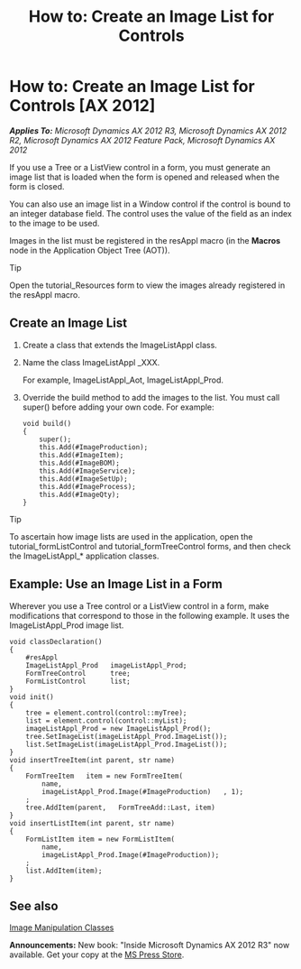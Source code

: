 ﻿---
title: 'How to: Create an Image List for Controls'
TOCTitle: 'How to: Create an Image List for Controls'
ms:assetid: fce02eca-795a-4609-888f-69474431800a
ms:mtpsurl: https://msdn.microsoft.com/en-us/library/Aa892733(v=AX.60)
ms:contentKeyID: 35254202
ms.date: 05/18/2015
mtps_version: v=AX.60
---

# How to: Create an Image List for Controls [AX 2012]


_**Applies To:** Microsoft Dynamics AX 2012 R3, Microsoft Dynamics AX 2012 R2, Microsoft Dynamics AX 2012 Feature Pack, Microsoft Dynamics AX 2012_

If you use a Tree or a ListView control in a form, you must generate an image list that is loaded when the form is opened and released when the form is closed.

You can also use an image list in a Window control if the control is bound to an integer database field. The control uses the value of the field as an index to the image to be used.

Images in the list must be registered in the resAppl macro (in the **Macros** node in the Application Object Tree (AOT)).


> [!TIP]
> <P>Open the tutorial_Resources form to view the images already registered in the resAppl macro.</P>



## Create an Image List

1.  Create a class that extends the ImageListAppl class.

2.  Name the class ImageListAppl \_XXX.
    
    For example, ImageListAppl\_Aot, ImageListAppl\_Prod.

3.  Override the build method to add the images to the list. You must call super() before adding your own code. For example:
    
        void build()
        {
            super(); 
            this.Add(#ImageProduction);
            this.Add(#ImageItem);
            this.Add(#ImageBOM);
            this.Add(#ImageService);
            this.Add(#ImageSetUp);
            this.Add(#ImageProcess);
            this.Add(#ImageQty);
        }


> [!TIP]
> <P>To ascertain how image lists are used in the application, open the tutorial<EM>_</EM>formListControl and tutorial_formTreeControl forms, and then check the ImageListAppl_* application classes.</P>



## Example: Use an Image List in a Form

Wherever you use a Tree control or a ListView control in a form, make modifications that correspond to those in the following example. It uses the ImageListAppl\_Prod image list.

    void classDeclaration()
    {
        #resAppl
        ImageListAppl_Prod   imageListAppl_Prod;
        FormTreeControl      tree;
        FormListControl      list;
    }
    void init()
    {
        tree = element.control(control::myTree);
        list = element.control(control::myList);
        imageListAppl_Prod = new ImageListAppl_Prod();
        tree.SetImageList(imageListAppl_Prod.ImageList());
        list.SetImageList(imageListAppl_Prod.ImageList());
    }
    void insertTreeItem(int parent, str name)
    {
        FormTreeItem   item = new FormTreeItem(
            name,
            imageListAppl_Prod.Image(#ImageProduction)   , 1);
        ;
        tree.AddItem(parent,   FormTreeAdd::Last, item)
    }
    void insertListItem(int parent, str name)
    {
        FormListItem item = new FormListItem(
            name, 
            imageListAppl_Prod.Image(#ImageProduction));
        ;
        list.AddItem(item);
    }

## See also

[Image Manipulation Classes](image-manipulation-classes.md)

  
**Announcements:** New book: "Inside Microsoft Dynamics AX 2012 R3" now available. Get your copy at the [MS Press Store](https://www.microsoftpressstore.com/store/inside-microsoft-dynamics-ax-2012-r3-9780735685109).

